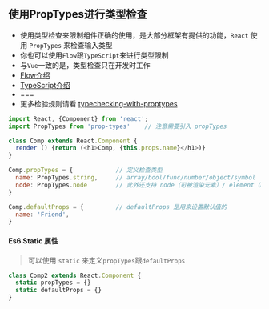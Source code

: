 ## 使用PropTypes进行类型检查

* 使用类型检查来限制组件正确的使用，是大部分框架有提供的功能，`React` 使用 `PropTypes` 来检查输入类型
* 你也可以使用`Flow`跟`TypeScript`来进行类型限制
* 与`Vue`一致的是，类型检查只在开发时工作
* [Flow介绍](https://flowtype.org/)
* [TypeScript介绍](https://www.typescriptlang.org/)
* ===
* 更多检验规则请看 [typechecking-with-proptypes](https://react.docschina.org/docs/typechecking-with-proptypes.html)

```js
import React, {Component} from 'react';
import PropTypes from 'prop-types'    // 注意需要引入 propTypes

class Comp extends React.Component {
  render () {return (<h1>Comp, {this.props.name}</h1>)}
}

Comp.propTypes = {            // 定义检查类型
  name: PropTypes.string,     // array/bool/func/number/object/symbol
  node: PropTypes.node        // 此外还支持 node（可被渲染元素）/ element（React元素）/oneOf 等等
}

Comp.defaultProps = {         // defaultProps 是用来设置默认值的
  name: 'Friend',
}
```

#### Es6 Static 属性

> 可以使用 `static` 来定义`propTypes`跟`defaultProps`

```js
class Comp2 extends React.Component {
  static propTypes = {}
  static defaultProps = {}
}
```

